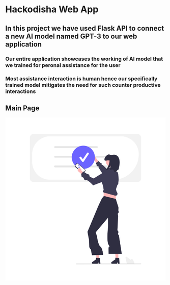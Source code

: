 # Hackodisha Web App

## In this project we have used Flask API to connect a new AI model named GPT-3 to our web application

### Our entire application showcases the working of AI model that we trained for peronal assistance for the user <br>

### Most assistance interaction is human hence our specifically trained model mitigates the need for such counter productive interactions


## Main Page
![img_1](https://github.com/harshmehta14/RedFurry/blob/master/src/img/bg.png)
